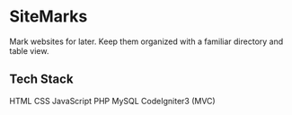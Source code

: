 # SiteMarks

Mark websites for later. Keep them organized with a familiar directory and table view.

## Tech Stack

HTML
CSS
JavaScript
PHP
MySQL
CodeIgniter3 (MVC)
